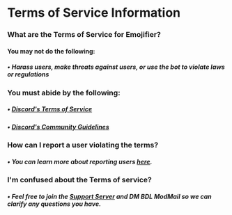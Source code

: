 # Terms of Service  Information
### What are the Terms of Service for Emojifier?
#### You may not do the following:
##### • Harass users, make threats against users, or use the bot to violate laws or regulations

### You must abide by the following:
##### • [Discord's Terms of Service](https://discord.com/terms)
##### • [Discord's Community Guidelines](https://discord.com/guidelines)



### How can I report a user violating the terms?
##### • You can learn more about reporting users&nbsp;[here](https://emojifier.js.org/#/safety/reporting).

### I'm confused about the Terms of service?
##### • Feel free to join the&nbsp;[Support Server](https://discord.gg/qGvzMas) and DM BDL ModMail so we can clarify any questions you have.
